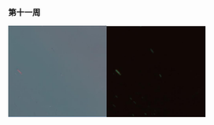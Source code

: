 ### 第十一周



<img src="./images/201_215.jpg" style="zoom:40%;" /><img src="./images/201_215_2.jpg" style="zoom:40%;" />


